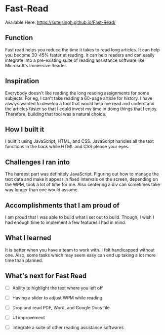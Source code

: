 # Fast-Read
Available Here: 
https://sutejsingh.github.io/Fast-Read/
## Function
Fast read helps you reduce the time it takes to read long articles. It can help you become 30-45% faster at reading. It can help readers and can easily integrate into a pre-existing suite of reading assistance software like Microsoft's Immersive Reader.

## Inspiration
Everybody doesn't like reading the long reading assignments for some subjects. For eg, I can't take reading a 60-page article for history. I have always wanted to develop a tool that would help me read and understand the articles faster so that I could invest my time in doing things that I enjoy. Therefore, building that tool was a natural choice.

## How I built it
I built it using JavaScript, HTML, and CSS. JavaScript handles all the text functions in the back while HTML and CSS please your eyes.

## Challenges I ran into
The hardest part was definitely JavaScript. Figuring out how to manage the text data and make it appear in fixed intervals on the screen, depending on the WPM, took a lot of time for me. Also centering a div can sometimes take way longer than one would assume.

## Accomplishments that I am proud of
I am proud that I was able to build what I set out to build. Though, I wish I had enough time to implement a few features I had in mind.

## What I learned
It is better when you have a team to work with. I felt handicapped without one. Also, some tasks which may seem easy can end up taking a lot more time than planned.

## What's next for Fast Read
- [ ] Ability to highlight the text where you left off
- [ ]  Having a slider to adjust WPM while reading
- [ ] Drop and read PDF, Word, and Google Docs file
- [ ] UI improvement
- [ ] Integrate a suite of other reading assistance softwares

